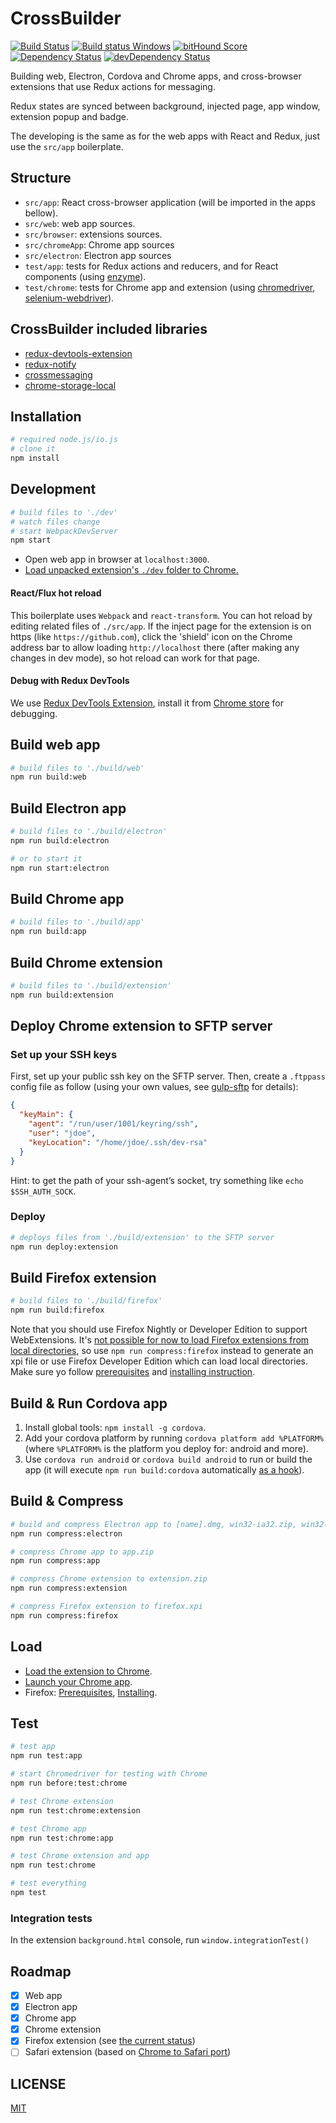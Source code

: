 # CrossBuilder

[![Build Status](https://travis-ci.org/zalmoxisus/crossbuilder.svg)](https://travis-ci.org/zalmoxisus/crossbuilder)  [![Build status Windows](https://ci.appveyor.com/api/projects/status/83c3h264p0li62kl?svg=true)](https://ci.appveyor.com/project/zalmoxisus/crossbuilder) [![bitHound Score](https://www.bithound.io/github/zalmoxisus/crossbuilder/badges/score.svg)](https://www.bithound.io/github/zalmoxisus/crossbuilder) [![Dependency Status](https://david-dm.org/zalmoxisus/crossbuilder.svg)](https://david-dm.org/zalmoxisus/crossbuilder) [![devDependency Status](https://david-dm.org/zalmoxisus/crossbuilder/dev-status.svg)](https://david-dm.org/zalmoxisus/crossbuilder#info=devDependencies)

Building web, Electron, Cordova and Chrome apps, and cross-browser extensions that use Redux actions for messaging.

Redux states are synced between background, injected page, app window, extension popup and badge.

The developing is the same as for the web apps with React and Redux, just use the `src/app` boilerplate.

## Structure

- `src/app`: React cross-browser application (will be imported in the apps bellow).
- `src/web`: web app sources.
- `src/browser`: extensions sources.
- `src/chromeApp`: Chrome app sources
- `src/electron`: Electron app sources
- `test/app`: tests for Redux actions and reducers, and for React components (using [enzyme](http://airbnb.io/enzyme/)).
- `test/chrome`: tests for Chrome app and extension (using [chromedriver](https://www.npmjs.com/package/chromedriver), [selenium-webdriver](https://www.npmjs.com/package/selenium-webdriver)).

## CrossBuilder included libraries
 - [redux-devtools-extension](https://github.com/zalmoxisus/redux-devtools-extension)
 - [redux-notify](https://github.com/zalmoxisus/redux-notify)
 - [crossmessaging](https://github.com/zalmoxisus/crossmessaging)
 - [chrome-storage-local](https://github.com/zalmoxisus/chrome-storage-local)

## Installation

```bash
# required node.js/io.js
# clone it
npm install
```

## Development

```bash
# build files to './dev'
# watch files change
# start WebpackDevServer
npm start
```

- Open web app in browser at `localhost:3000`.
- [Load unpacked extension's `./dev` folder to Chrome.](https://developer.chrome.com/extensions/getstarted#unpacked)

#### React/Flux hot reload

This boilerplate uses `Webpack` and `react-transform`. You can hot reload by editing related files of `./src/app`. If the inject page for the extension is on https (like `https://github.com`), click the 'shield' icon on the Chrome address bar to allow loading `http://localhost` there (after making any changes in dev mode), so hot reload can work for that page.

#### Debug with Redux DevTools

We use [Redux DevTools Extension](https://github.com/zalmoxisus/redux-devtools-extension), install it from [Chrome store](https://chrome.google.com/webstore/detail/redux-devtools/lmhkpmbekcpmknklioeibfkpmmfibljd) for debugging.

## Build web app

```bash
# build files to './build/web'
npm run build:web
```

## Build Electron app

```bash
# build files to './build/electron'
npm run build:electron

# or to start it
npm run start:electron
```

## Build Chrome app

```bash
# build files to './build/app'
npm run build:app
```

## Build Chrome extension

```bash
# build files to './build/extension'
npm run build:extension
```

## Deploy Chrome extension to SFTP server

### Set up your SSH keys

First, set up your public ssh key on the SFTP server.
Then, create a `.ftppass` config file as follow (using your own values,
see [gulp-sftp](https://github.com/gtg092x/gulp-sftp) for details):

```json
{
  "keyMain": {
    "agent": "/run/user/1001/keyring/ssh",
    "user": "jdoe",
    "keyLocation": "/home/jdoe/.ssh/dev-rsa"
  }
}
```

Hint: to get the path of your ssh-agent’s socket,
try something like `echo $SSH_AUTH_SOCK`.

### Deploy

```bash
# deploys files from './build/extension' to the SFTP server
npm run deploy:extension
```

## Build Firefox extension

```bash
# build files to './build/firefox'
npm run build:firefox
````
Note that you should use Firefox Nightly or Developer Edition to support WebExtensions. It's [not possible for now to load Firefox extensions from local directories](https://bugzilla.mozilla.org/show_bug.cgi?id=1185460), so use `npm run compress:firefox` instead to generate an xpi file or use Firefox Developer Edition which can load local directories. Make sure yo follow [prerequisites](https://developer.mozilla.org/en-US/Add-ons/WebExtensions/Prerequisites) and [installing instruction](https://developer.mozilla.org/en-US/Add-ons/WebExtensions/Packaging_and_installation#Installing_Your_Extension).


## Build & Run Cordova app

1. Install global tools: `npm install -g cordova`.
2. Add your cordova platform by running `cordova platform add %PLATFORM%` (where `%PLATFORM%` is the platform you deploy for: android and more).
3. Use `cordova run android` or `cordova build android` to run or build the app (it will execute `npm run build:cordova` automatically [as a hook](https://github.com/zalmoxisus/crossbuilder/blob/master/hooks/build.sh)).

## Build & Compress

```bash
# build and compress Electron app to [name].dmg, win32-ia32.zip, win32-x64.zip, linux-ia32.zip, linux-x64.zip
npm run compress:electron

# compress Chrome app to app.zip
npm run compress:app

# compress Chrome extension to extension.zip
npm run compress:extension

# compress Firefox extension to firefox.xpi
npm run compress:firefox
```

## Load

- [Load the extension to Chrome](https://developer.chrome.com/extensions/getstarted#unpacked).
- [Launch your Chrome app](https://developer.chrome.com/apps/first_app#five).
- Firefox: [Prerequisites](https://developer.mozilla.org/en-US/Add-ons/WebExtensions/Prerequisites), [Installing](https://developer.mozilla.org/en-US/Add-ons/WebExtensions/Packaging_and_installation#Installing_Your_Extension).

## Test

```bash
# test app
npm run test:app

# start Chromedriver for testing with Chrome
npm run before:test:chrome

# test Chrome extension
npm run test:chrome:extension

# test Chrome app
npm run test:chrome:app

# test Chrome extension and app
npm run test:chrome

# test everything
npm test
```

### Integration tests

In the extension `background.html` console, run `window.integrationTest()`

## Roadmap

- [x] Web app
- [x] Electron app
- [x] Chrome app
- [x] Chrome extension
- [x] Firefox extension (see [the current status](https://github.com/zalmoxisus/crossbuilder/issues/12))
- [ ] Safari extension (based on [Chrome to Safari port](https://code.google.com/p/adblockforchrome/source/browse/trunk/port.js))

## LICENSE

[MIT](LICENSE)
